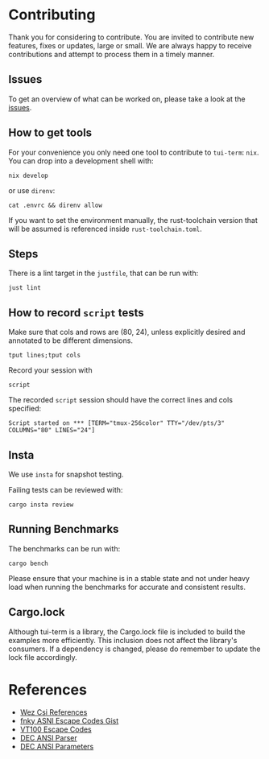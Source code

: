 # Contributing
Thank you for considering to contribute.
You are invited to contribute new features, fixes or updates, large or small.
We are always happy to receive contributions and attempt to process them in a timely manner.

## Issues
To get an overview of what can be worked on, please take a look at the [issues](https://github.com/a-kenji/tui-term/issues?q=is%3Aissue+is%3Aopen+sort%3Aupdated-desc).

## How to get tools 
For your convenience you only need one tool to contribute to `tui-term`: `nix`.
You can drop into a development shell with:
```
nix develop
```
or use `direnv`:
```
cat .envrc && direnv allow
```

If you want to set the environment manually, the rust-toolchain version
that will be assumed is referenced inside `rust-toolchain.toml`.

## Steps
There is a lint target in the `justfile`, that can be run with:
```
just lint
```

## How to record `script` tests
Make sure that cols and rows are (80, 24), unless explicitly desired and annotated to be different dimensions.
```
tput lines;tput cols
```
Record your session with
```
script
```

The recorded `script` session should have the correct lines and cols specified:
```
Script started on *** [TERM="tmux-256color" TTY="/dev/pts/3" COLUMNS="80" LINES="24"]
```

## Insta
We use `insta` for snapshot testing.

Failing tests can be reviewed with:
```
cargo insta review
```

## Running Benchmarks

The benchmarks can be run with: 

```
cargo bench
```

Please ensure that your machine is in a stable state and not under heavy load when running the benchmarks for accurate and consistent results.

## Cargo.lock

Although tui-term is a library, the Cargo.lock file is included to build the examples more efficiently. 
This inclusion does not affect the library's consumers. 
If a dependency is changed, please do remember to update the lock file accordingly.


# References
- [Wez Csi References](https://wezfurlong.org/wezterm/escape-sequences.html)
- [fnky ASNI Escape Codes Gist](https://gist.github.com/fnky/458719343aabd01cfb17a3a4f7296797)
- [VT100 Escape Codes](https://espterm.github.io/docs/VT100%20escape%20codes.html)
- [DEC ANSI Parser](https://vt100.net/emu/dec_ansi_parser)
- [DEC ANSI Parameters](https://vt100.net/docs/vt100-ug/chapter3.html)
